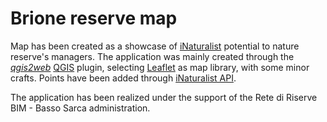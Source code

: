 # Brione reserve map

Map has been created as a showcase of [iNaturalist](www.inaturalist.it) potential to nature reserve's managers.
The application was mainly created through the [*qgis2web*](https://github.com/tomchadwin/qgis2web) [QGIS](www.qgis.org) plugin, selecting [Leaflet](http://leafletjs.com) as map library, with some minor crafts. Points have been added through [iNaturalist API](https://www.inaturalist.org/pages/api+reference#get-observations).  

The application has been realized under the support of the Rete di Riserve BIM - Basso Sarca administration.

